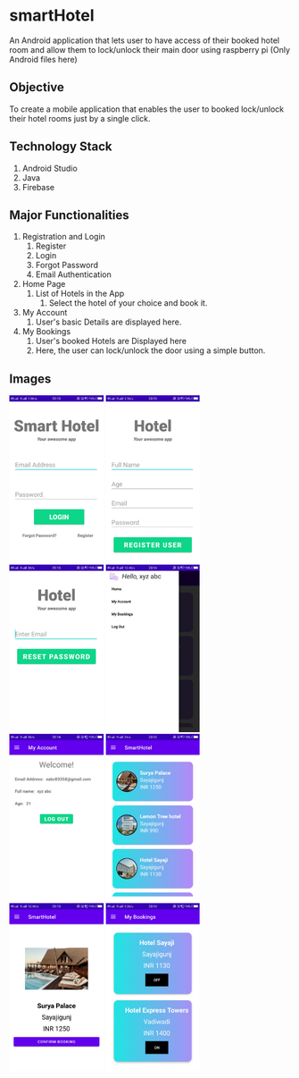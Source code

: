 # smartHotel
An Android application that lets user to have access of their booked hotel room and allow them to lock/unlock their main door using raspberry pi (Only Android files here)

## Objective
To create a mobile application that enables the user to booked lock/unlock their hotel rooms just by a single click.

## Technology Stack
1. Android Studio
2. Java
3. Firebase

## Major Functionalities
1. Registration and Login
   1. Register
   2. Login
   3. Forgot Password
   4. Email Authentication
2. Home Page
   1. List of Hotels in the App
      1. Select the hotel of your choice and book it.
3. My Account
   1. User's basic Details are displayed here.
4. My Bookings
   1. User's booked Hotels are Displayed here
   2. Here, the user can lock/unlock the door using a simple button.

## Images
<img src="images/login.jpg" height="300">
<img src="images/registration.jpg" height="300">
<img src="images/forgotPassword.jpg" height="300">
<img src="images/navBar.jpg" height="300">
<img src="images/myAccount.jpg" height="300">
<img src="images/hotels.jpg" height="300">
<img src="images/hotelInfo.jpg" height="300">
<img src="images/booked.jpg" height="300">
